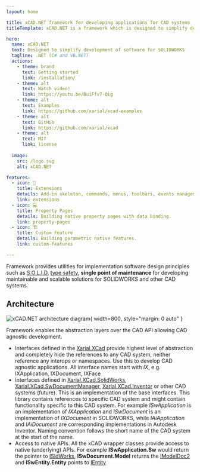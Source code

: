 ```yaml
---
layout: home

title: xCAD.NET framework for developing applications for CAD systems
titleTemplate: xCAD.NET is a framework which is designed to simplify development of software

hero:
  name: xCAD.NET
  text: Designed to simplify development of software for SOLIDWORKS 
  tagline: .NET (C# and VB.NET)
  actions:
    - theme: brand
      text: Getting started
      link: /installation/
    - theme: alt
      text: Watch video!
      link: https://youtu.be/BuiFfv7-Qig
    - theme: alt
      text: Examples
      link: https://github.com/xarial/xcad-examples
    - theme: alt
      text: GitHub
      link: https://github.com/xarial/xcad
    - theme: alt
      text: MIT
      link: license
 
  image:
    src: /logo.svg
    alt: xCAD.NET

features:
  - icon: 🧩
    title: Extensions
    details: Add-in skeleton, commands, menus, toolbars, events management, data access.
    link: extensions
  - icon: 💻
    title: Property Pages
    details: Building native property pages with data binding.
    link: property-pages
  - icon: 🏗
    title: Custom Feature
    details: Building parametric native features.
    link: custom-features

---
```


Framework provides utilities for implementation software design principles such as [S.O.L.I.D](https://en.wikipedia.org/wiki/SOLID), [type safety](https://en.wikipedia.org/wiki/Type_safety), **single point of maintenance** for developing maintainable and scalable solutions for SOLIDWORKS and other CAD systems.

## Architecture

![xCAD.NET architecture diagram](diagram.svg){ width=800, style="margin: 0 auto" }

Framework enables the abstraction layers over the CAD API allowing CAD agnostic development.

* Interfaces defined in the [Xarial.XCad](https://www.nuget.org/packages/Xarial.XCad/) provide highest level of abstraction and completely hide the references to any CAD system, neither reference any interops or namespaces. Use this to develop CAD agnostic applications. All interface names start with *IX*, e.g. IXApplication, IXDocument, IXFace
* Interfaces defined in [Xarial.XCad.SolidWorks](https://www.nuget.org/packages/Xarial.XCad.SolidWorks/), [Xarial.XCad.SwDocumentManager](https://www.nuget.org/packages/Xarial.XCad.SwDocumentManager/), [Xarial.XCad.Inventor](https://www.nuget.org/packages/Xarial.XCad.Inventor/) or other CAD systems (future). This is an implementation of the base interfaces. This library contains references to specific CAD system and might contain functionality specific to this CAD system. For example *ISwApplication* is an implementation of *IXApplication* and *ISwDocument* is an implementation of *IXDocument* in SOLIDWORKS, while *IAiApplication* and *IAiDocument* are corresponding implementations in Autodesk Inventor. Naming convention follows the short name of the CAD system at the start of the name.
* Access to native APIs. All the xCAD wrapper classes provide access to native (underlying) APIs. For example **ISwApplication.Sw** would return the pointer to [ISldWorks](http://help.solidworks.com/2012/english/api/sldworksapi/solidworks.interop.sldworks~solidworks.interop.sldworks.isldworks.html), **ISwDocument.Model** returns the [IModelDoc2](http://help.solidworks.com/2012/english/api/sldworksapi/solidworks.interop.sldworks~solidworks.interop.sldworks.imodeldoc2.html) and **ISwEntity.Entity** points to [IEntity](http://help.solidworks.com/2012/english/api/sldworksapi/solidworks.interop.sldworks~solidworks.interop.sldworks.ientity.html)